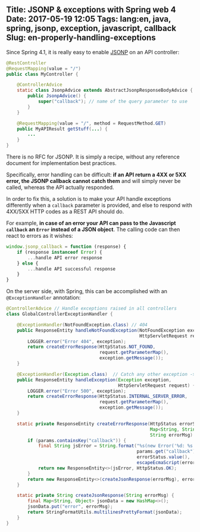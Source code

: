 Title: JSONP & exceptions with Spring web 4
Date: 2017-05-19 12:05
Tags: lang:en, java, spring, jsonp, exception, javascript, callback
Slug: en-properly-handling-exceptions
---
Since Spring 4.1, it is really easy to enable [JSONP](https://en.wikipedia.org/wiki/JSONP) on an API controller:
```java
@RestController
@RequestMapping(value = "/")
public class MyController {

    @ControllerAdvice
    static class JsonpAdvice extends AbstractJsonpResponseBodyAdvice {
        public JsonpAdvice() {
            super("callback"); // name of the query parameter to use
        }
    }

    @RequestMapping(value = "/", method = RequestMethod.GET)
    public MyAPIResult getStuff(...) {
        ...
    }
}
```

There is no RFC for JSONP. It is simply a recipe, without any reference document for implementation best practices.

Specifically, error handling can be difficult: **if an API return a 4XX or 5XX error, the JSONP callback cannot catch them** and will simply never be called, whereas the API actually responded.

In order to fix this, a solution is to make your API handle exceptions differently when a `callback` parameter is provided, and else to respond with 4XX/5XX HTTP codes as a REST API should do.

For example, **in case of an error your API can pass to the Javascript `callback` an `Error` instead of a JSON object**. The calling code can then react to errors as it wishes:
```javascript
window.jsonp_callback = function (response) {
    if (response instanceof Error) {
        ...handle API error response
    } else {
        ...handle API successful response
    }
}
```

On the server side, with Spring, this can be accomplished with an `@ExceptionHandler` annotation:
```java
@ControllerAdvice // Handle exceptions raised in all controllers
class GlobalControllerExceptionHandler {

    @ExceptionHandler(NotFoundException.class) // 404
    public ResponseEntity handleNotFoundException(NotFoundException exception,
                                                  HttpServletRequest request) {
        LOGGER.error("Error 404", exception);
        return createErrorResponse(HttpStatus.NOT_FOUND,
                                   request.getParameterMap(),
                                   exception.getMessage());
    }

    @ExceptionHandler(Exception.class)  // Catch any other exception -> 500
    public ResponseEntity handleException(Exception exception,
                                          HttpServletRequest request) {
        LOGGER.error("Error 500", exception);
        return createErrorResponse(HttpStatus.INTERNAL_SERVER_ERROR,
                                   request.getParameterMap(),
                                   exception.getMessage());
    }

    static private ResponseEntity createErrorResponse(HttpStatus errorStatus,
                                                      Map<String, String[]> params,
                                                      String errorMsg) {
        if (params.containsKey("callback")) {
            final String jsError = String.format("%s(new Error('%d: %s'))",
                                                 params.get("callback")[0],
                                                 errorStatus.value(),
                                                 escapeEcmaScript(errorMsg));
            return new ResponseEntity<>(jsError, HttpStatus.OK);
        }
        return new ResponseEntity<>(createJsonResponse(errorMsg), errorStatus);
    }

    static private String createJsonResponse(String errorMsg) {
        final Map<String, Object> jsonData = new HashMap<>();
        jsonData.put("error", errorMsg);
        return StringFormatUtils.multilinesPrettyFormat(jsonData);
    }
}
```
